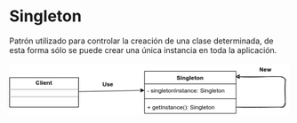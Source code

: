 # Singleton

Patrón utilizado para controlar la creación de una clase determinada, de esta forma sólo se puede crear una única instancia en toda la aplicación.

<img src="Diagram-Singleton.png" alt="Diagram Singleton .png" />
